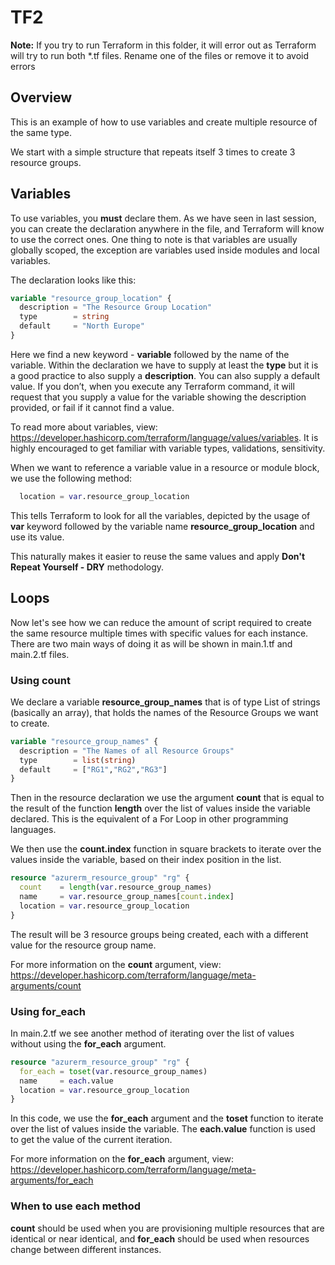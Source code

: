 # TF2

**Note:** If you try to run Terraform in this folder, it will error out as Terraform will try to run both *.tf files. Rename one of the files or remove it to avoid errors

## Overview

This is an example of how to use variables and create multiple resource of the same type.

We start with a simple structure that repeats itself 3 times to create 3 resource groups.

## Variables

To use variables, you **must** declare them. As we have seen in last session, you can create the declaration anywhere in the file, and Terraform will know to use the correct ones. One thing to note is that variables are usually globally scoped, the exception are variables used inside modules and local variables.

The declaration looks like this:

```terraform
variable "resource_group_location" {
  description = "The Resource Group Location"
  type        = string
  default     = "North Europe"
}
```

Here we find a new keyword - **variable** followed by the name of the variable. Within the declaration we have to supply at least the **type** but it is a good practice to also supply a **description**. You can also supply a default value. If you don’t, when you execute any Terraform command, it will request that you supply a value for the variable showing the description provided, or fail if it cannot find a value.

To read more about variables, view: <https://developer.hashicorp.com/terraform/language/values/variables>. It is highly encouraged to get familiar with variable types, validations, sensitivity.

When we want to reference a variable value in a resource or module block, we use the following method:

```terraform
  location = var.resource_group_location
```

This tells Terraform to look for all the variables, depicted by the usage of **var** keyword followed by the variable name **resource_group_location** and use its value.

This naturally makes it easier to reuse the same values and apply **Don't Repeat Yourself - DRY** methodology.

## Loops

Now let's see how we can reduce the amount of script required to create the same resource multiple times with specific values for each instance. There are two main ways of doing it as will be shown in main.1.tf and main.2.tf files.

### Using count

We declare a variable **resource_group_names** that is of type List of strings (basically an array), that holds the names of the Resource Groups we want to create.

```terraform
variable "resource_group_names" {
  description = "The Names of all Resource Groups"
  type        = list(string)
  default     = ["RG1","RG2","RG3"]
}
```

Then in the resource declaration we use the argument **count** that is equal to the result of the function **length** over the list of values inside the variable declared. This is the equivalent of a For Loop in other programming languages.

We then use the **count.index** function in square brackets to iterate over the values inside the variable, based on their index position in the list.

```terraform
resource "azurerm_resource_group" "rg" {
  count    = length(var.resource_group_names)
  name     = var.resource_group_names[count.index]
  location = var.resource_group_location
}
```

The result will be 3 resource groups being created, each with a different value for the resource group name.

For more information on the **count** argument, view: <https://developer.hashicorp.com/terraform/language/meta-arguments/count>

### Using for_each

In main.2.tf we see another method of iterating over the list of values without using the **for_each** argument.

```terraform
resource "azurerm_resource_group" "rg" {
  for_each = toset(var.resource_group_names)
  name     = each.value
  location = var.resource_group_location
}
```

In this code, we use the **for_each** argument and the **toset** function to iterate over the list of values inside the variable. The **each.value** function is used to get the value of the current iteration.

For more information on the **for_each** argument, view: <https://developer.hashicorp.com/terraform/language/meta-arguments/for_each>

### When to use each method

**count** should be used when you are provisioning multiple resources that are identical or near identical, and **for_each** should be used when resources change between different instances.
